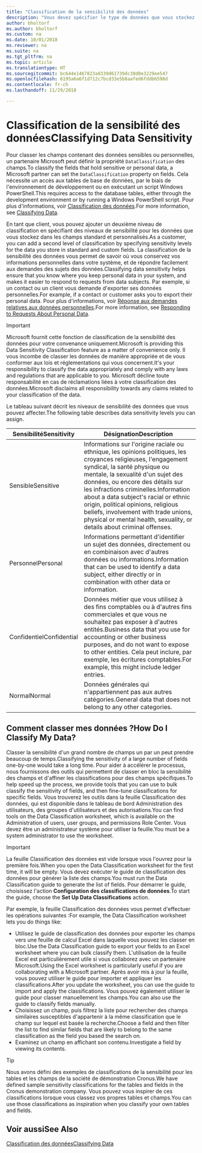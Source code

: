 ```yaml
---
title: "Classification de la sensibilité des données"
description: "Vous devez spécifier le type de données que vous stockez sur les personnes afin de pouvoir répondre aux demandes des sujets des données."
author: bholtorf
ms.author: bholtorf
ms.custom: na
ms.date: 10/01/2018
ms.reviewer: na
ms.suite: na
ms.tgt_pltfrm: na
ms.topic: article
ms.translationtype: HT
ms.sourcegitcommit: bc644e1467823a8339d61739dc30d0e3229ee547
ms.openlocfilehash: 6195a6a6f1d712c7bcd33e5b8aafed6fddb6598d
ms.contentlocale: fr-ch
ms.lasthandoff: 11/29/2018

---
```


# <a name="classifying-data-sensitivity"></a><span data-ttu-id="a0a2c-103">Classification de la sensibilité des données</span><span class="sxs-lookup"><span data-stu-id="a0a2c-103">Classifying Data Sensitivity</span></span>
<span data-ttu-id="a0a2c-104">Pour classer les champs contenant des données sensibles ou personnelles, un partenaire Microsoft peut définir la propriété ```DataClassification``` des champs.</span><span class="sxs-lookup"><span data-stu-id="a0a2c-104">To classify the fields that hold sensitive or personal data, a Microsoft partner can set the ```DataClassification``` property on fields.</span></span> <span data-ttu-id="a0a2c-105">Cela nécessite un accès aux tables de base de données, par le biais de l'environnement de développement ou en exécutant un script Windows PowerShell.</span><span class="sxs-lookup"><span data-stu-id="a0a2c-105">This requires access to the database tables, either through the development environment or by running a Windows PowerShell script.</span></span> <span data-ttu-id="a0a2c-106">Pour plus d'informations, voir [Classification des données](https://docs.microsoft.com/en-us/dynamics-nav/classifying-data).</span><span class="sxs-lookup"><span data-stu-id="a0a2c-106">For more information, see [Classifying Data](https://docs.microsoft.com/en-us/dynamics-nav/classifying-data).</span></span>  

<span data-ttu-id="a0a2c-107">En tant que client, vous pouvez ajouter un deuxième niveau de classification en spécifiant des niveaux de sensibilité pour les données que vous stockez dans les champs standard et personnalisés.</span><span class="sxs-lookup"><span data-stu-id="a0a2c-107">As a customer, you can add a second level of classification by specifying sensitivity levels for the data you store in standard and custom fields.</span></span> <span data-ttu-id="a0a2c-108">La classification de la sensibilité des données vous permet de savoir où vous conservez vos informations personnelles dans votre système, et de répondre facilement aux demandes des sujets des données.</span><span class="sxs-lookup"><span data-stu-id="a0a2c-108">Classifying data sensitivity helps ensure that you know where you keep personal data in your system, and makes it easier to respond to requests from data subjects.</span></span> <span data-ttu-id="a0a2c-109">Par exemple, si un contact ou un client vous demande d'exporter ses données personnelles.</span><span class="sxs-lookup"><span data-stu-id="a0a2c-109">For example, if a contact or customer asks you to export their personal data.</span></span> <span data-ttu-id="a0a2c-110">Pour plus d'informations, voir [Réponse aux demandes relatives aux données personnelles](admin-responding-to-requests-about-personal-data.md).</span><span class="sxs-lookup"><span data-stu-id="a0a2c-110">For more information, see [Responding to Requests About Personal Data](admin-responding-to-requests-about-personal-data.md).</span></span>

> [!Important]
> <span data-ttu-id="a0a2c-111">Microsoft fournit cette fonction de classification de la sensibilité des données pour votre convenance uniquement.</span><span class="sxs-lookup"><span data-stu-id="a0a2c-111">Microsoft is providing this Data Sensitivity Classification feature as a matter of convenience only.</span></span> <span data-ttu-id="a0a2c-112">Il vous incombe de classer les données de manière appropriée et de vous conformer aux lois et réglementations qui vous concernent.</span><span class="sxs-lookup"><span data-stu-id="a0a2c-112">It's your responsibility to classify the data appropriately and comply with any laws and regulations that are applicable to you.</span></span> <span data-ttu-id="a0a2c-113">Microsoft décline toute responsabilité en cas de réclamations liées à votre classification des données.</span><span class="sxs-lookup"><span data-stu-id="a0a2c-113">Microsoft disclaims all responsibility towards any claims related to your classification of the data.</span></span>  

<span data-ttu-id="a0a2c-114">Le tableau suivant décrit les niveaux de sensibilité des données que vous pouvez affecter.</span><span class="sxs-lookup"><span data-stu-id="a0a2c-114">The following table describes data sensitivity levels you can assign.</span></span>

|<span data-ttu-id="a0a2c-115">Sensibilité</span><span class="sxs-lookup"><span data-stu-id="a0a2c-115">Sensitivity</span></span>|<span data-ttu-id="a0a2c-116">Désignation</span><span class="sxs-lookup"><span data-stu-id="a0a2c-116">Description</span></span>|
|----|----|
|<span data-ttu-id="a0a2c-117">Sensible</span><span class="sxs-lookup"><span data-stu-id="a0a2c-117">Sensitive</span></span> | <span data-ttu-id="a0a2c-118">Informations sur l'origine raciale ou ethnique, les opinions politiques, les croyances religieuses, l'engagement syndical, la santé physique ou mentale, la sexualité d'un sujet des données, ou encore des détails sur les infractions criminelles.</span><span class="sxs-lookup"><span data-stu-id="a0a2c-118">Information about a data subject's racial or ethnic origin, political opinions, religious beliefs, involvement with trade unions, physical or mental health, sexuality, or details about criminal offenses.</span></span> |
|<span data-ttu-id="a0a2c-119">Personnel</span><span class="sxs-lookup"><span data-stu-id="a0a2c-119">Personal</span></span> | <span data-ttu-id="a0a2c-120">Informations permettant d'identifier un sujet des données, directement ou en combinaison avec d'autres données ou informations.</span><span class="sxs-lookup"><span data-stu-id="a0a2c-120">Information that can be used to identify a data subject, either directly or in combination with other data or information.</span></span>|
|<span data-ttu-id="a0a2c-121">Confidentiel</span><span class="sxs-lookup"><span data-stu-id="a0a2c-121">Confidential</span></span> | <span data-ttu-id="a0a2c-122">Données métier que vous utilisez à des fins comptables ou à d'autres fins commerciales et que vous ne souhaitez pas exposer à d'autres entités.</span><span class="sxs-lookup"><span data-stu-id="a0a2c-122">Business data that you use for accounting or other business purposes, and do not want to expose to other entities.</span></span> <span data-ttu-id="a0a2c-123">Cela peut inclure, par exemple, les écritures comptables.</span><span class="sxs-lookup"><span data-stu-id="a0a2c-123">For example, this might include ledger entries.</span></span>|
|<span data-ttu-id="a0a2c-124">Normal</span><span class="sxs-lookup"><span data-stu-id="a0a2c-124">Normal</span></span> | <span data-ttu-id="a0a2c-125">Données générales qui n'appartiennent pas aux autres catégories.</span><span class="sxs-lookup"><span data-stu-id="a0a2c-125">General data that does not belong to any other categories.</span></span>|

## <a name="how-do-i-classify-my-data"></a><span data-ttu-id="a0a2c-126">Comment classer mes données ?</span><span class="sxs-lookup"><span data-stu-id="a0a2c-126">How Do I Classify My Data?</span></span>
<span data-ttu-id="a0a2c-127">Classer la sensibilité d'un grand nombre de champs un par un peut prendre beaucoup de temps.</span><span class="sxs-lookup"><span data-stu-id="a0a2c-127">Classifying the sensitivity of a large number of fields one-by-one would take a long time.</span></span> <span data-ttu-id="a0a2c-128">Pour aider à accélérer le processus, nous fournissons des outils qui permettent de classer en bloc la sensibilité des champs et d'affiner les classifications pour des champs spécifiques.</span><span class="sxs-lookup"><span data-stu-id="a0a2c-128">To help speed up the process, we provide tools that you can use to bulk classify the sensitivity of fields, and then fine-tune classifications for specific fields.</span></span> <span data-ttu-id="a0a2c-129">Vous trouverez les outils dans la feuille Classification des données, qui est disponible dans le tableau de bord Administration des utilisateurs, des groupes d'utilisateurs et des autorisations.</span><span class="sxs-lookup"><span data-stu-id="a0a2c-129">You can find tools on the Data Classification worksheet, which is available on the Administration of users, user groups, and permissions Role Center.</span></span> <span data-ttu-id="a0a2c-130">Vous devez être un administrateur système pour utiliser la feuille.</span><span class="sxs-lookup"><span data-stu-id="a0a2c-130">You must be a system administrator to use the worksheet.</span></span>

> [!Important]
> <span data-ttu-id="a0a2c-131">La feuille Classification des données est vide lorsque vous l'ouvrez pour la première fois.</span><span class="sxs-lookup"><span data-stu-id="a0a2c-131">When you open the Data Classification worksheet for the first time, it will be empty.</span></span> <span data-ttu-id="a0a2c-132">Vous devez exécuter le guide de classification des données pour générer la liste des champs.</span><span class="sxs-lookup"><span data-stu-id="a0a2c-132">You must run the Data Classification guide to generate the list of fields.</span></span> <span data-ttu-id="a0a2c-133">Pour démarrer le guide, choisissez l'action **Configuration des classifications de données**.</span><span class="sxs-lookup"><span data-stu-id="a0a2c-133">To start the guide, choose the **Set Up Data Classifications** action.</span></span>

<span data-ttu-id="a0a2c-134">Par exemple, la feuille Classification des données vous permet d'effectuer les opérations suivantes :</span><span class="sxs-lookup"><span data-stu-id="a0a2c-134">For example, the Data Classification worksheet lets you do things like:</span></span>  

* <span data-ttu-id="a0a2c-135">Utilisez le guide de classification des données pour exporter les champs vers une feuille de calcul Excel dans laquelle vous pouvez les classer en bloc.</span><span class="sxs-lookup"><span data-stu-id="a0a2c-135">Use the Data Classification guide to export your fields to an Excel worksheet where you can bulk classify them.</span></span> <span data-ttu-id="a0a2c-136">L'utilisation de la feuille Excel est particulièrement utile si vous collaborez avec un partenaire Microsoft.</span><span class="sxs-lookup"><span data-stu-id="a0a2c-136">Using the Excel worksheet is particularly useful if you are collaborating with a Microsoft partner.</span></span> <span data-ttu-id="a0a2c-137">Après avoir mis à jour la feuille, vous pouvez utiliser le guide pour importer et appliquer les classifications.</span><span class="sxs-lookup"><span data-stu-id="a0a2c-137">After you update the worksheet, you can use the guide to import and apply the classifications.</span></span> <span data-ttu-id="a0a2c-138">Vous pouvez également utiliser le guide pour classer manuellement les champs.</span><span class="sxs-lookup"><span data-stu-id="a0a2c-138">You can also use the guide to classify fields manually.</span></span>  
* <span data-ttu-id="a0a2c-139">Choisissez un champ, puis filtrez la liste pour rechercher des champs similaires susceptibles d'appartenir à la même classification que le champ sur lequel est basée la recherche.</span><span class="sxs-lookup"><span data-stu-id="a0a2c-139">Choose a field and then filter the list to find similar fields that are likely to belong to the same classification as the field you based the search on.</span></span>  
* <span data-ttu-id="a0a2c-140">Examinez un champ en affichant son contenu.</span><span class="sxs-lookup"><span data-stu-id="a0a2c-140">Investigate a field by viewing its contents.</span></span>  

> [!Tip]
> <span data-ttu-id="a0a2c-141">Nous avons défini des exemples de classifications de la sensibilité pour les tables et les champs de la société de démonstration Cronus.</span><span class="sxs-lookup"><span data-stu-id="a0a2c-141">We have defined sample sensitivity classifications for the tables and fields in the Cronus demonstration company.</span></span> <span data-ttu-id="a0a2c-142">Vous pouvez vous inspirer de ces classifications lorsque vous classez vos propres tables et champs.</span><span class="sxs-lookup"><span data-stu-id="a0a2c-142">You can use those classifications as inspiration when you classify your own tables and fields.</span></span>

## <a name="see-also"></a><span data-ttu-id="a0a2c-143">Voir aussi</span><span class="sxs-lookup"><span data-stu-id="a0a2c-143">See Also</span></span>
[<span data-ttu-id="a0a2c-144">Classification des données</span><span class="sxs-lookup"><span data-stu-id="a0a2c-144">Classifying Data</span></span>](https://docs.microsoft.com/en-us/dynamics-nav/classifying-data)  

